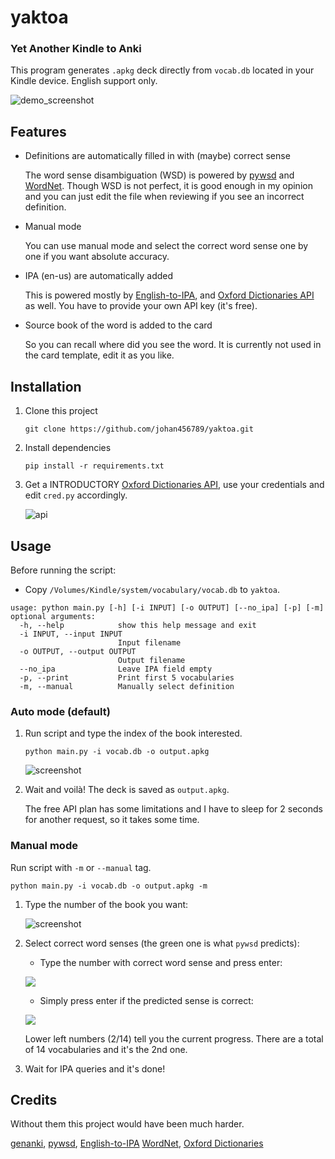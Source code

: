 # yaktoa
### Yet Another Kindle to Anki 

This program generates `.apkg` deck directly from `vocab.db` located in your Kindle device. English support only.

![demo_screenshot](https://i.imgur.com/ZzWgKVN.jpg)

## Features
- Definitions are automatically filled in with (maybe) correct sense

  The word sense disambiguation (WSD) is powered by [pywsd](https://github.com/alvations/pywsd) and [WordNet](https://wordnet.princeton.edu/).
  Though WSD is not perfect, it is good enough in my opinion and you can just edit the file when reviewing if you see an incorrect definition.

- Manual mode

  You can use manual mode and select the correct word sense one by one if you want absolute accuracy.

- IPA (en-us) are automatically added

  This is powered mostly by [English-to-IPA](https://github.com/mphilli/English-to-IPA), and [Oxford Dictionaries API](https://developer.oxforddictionaries.com/) as well. You have to provide your own API key (it's free).

- Source book of the word is added to the card

  So you can recall where did you see the word. It is currently not used in the card template, edit it as you like.

## Installation

1. Clone this project

    ```
    git clone https://github.com/johan456789/yaktoa.git
    ```
    
2. Install dependencies

    ````
    pip install -r requirements.txt
    ````

3. Get a INTRODUCTORY [Oxford Dictionaries API](https://developer.oxforddictionaries.com/), use your credentials and edit `cred.py` accordingly.
   
   ![api](https://user-images.githubusercontent.com/14802181/168453805-57a2b31c-49fe-4694-8626-37ec335bad57.png)


## Usage

Before running the script:

- Copy `/Volumes/Kindle/system/vocabulary/vocab.db` to `yaktoa`.

```
usage: python main.py [-h] [-i INPUT] [-o OUTPUT] [--no_ipa] [-p] [-m]
optional arguments:
  -h, --help            show this help message and exit
  -i INPUT, --input INPUT
                        Input filename
  -o OUTPUT, --output OUTPUT
                        Output filename
  --no_ipa              Leave IPA field empty
  -p, --print           Print first 5 vocabularies
  -m, --manual          Manually select definition
```

### Auto mode (default)

1. Run script and type the index of the book interested.

    ```
    python main.py -i vocab.db -o output.apkg
    ```

    ![screenshot](https://i.imgur.com/b24cDMk.jpg)

2. Wait and voilà! The deck is saved as `output.apkg`.

    The free API plan has some limitations and I have to sleep for 2 seconds for another request, so it takes some time.

### Manual mode

Run script with `-m` or `--manual` tag.

```
python main.py -i vocab.db -o output.apkg -m
```

1. Type the number of the book you want:

    ![screenshot](https://i.imgur.com/b24cDMk.jpg)

2. Select correct word senses (the green one is what `pywsd` predicts):

    - Type the number with correct word sense and press enter:

    ![](https://i.imgur.com/iZcBQ1c.jpg)

    - Simply press enter if the predicted sense is correct:

    ![](https://i.imgur.com/6HpMYhc.jpg)
  
    Lower left numbers (2/14) tell you the current progress. There are a total of 14 vocabularies and it's the 2nd one.

3. Wait for IPA queries and it's done!

## Credits

Without them this project would have been much harder.

[genanki](https://github.com/kerrickstaley/genanki), [pywsd](https://github.com/alvations/pywsd), [English-to-IPA](https://github.com/mphilli/English-to-IPA)
[WordNet](https://wordnet.princeton.edu/), [Oxford Dictionaries](https://developer.oxforddictionaries.com/)

